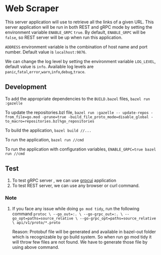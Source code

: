# Web Scraper

This server application will use to retrieve all the links of a given URL. This server application will be run in both REST and gRPC mode by setting the environment variable `ENABLE_GRPC` `true`. By default, `ENABLE_GRPC` will be `false`, so REST server will be up when run this application.

`ADDRESS` environment variable is the combination of host name and port number. Default value is `localhost:9876`.

We can change the log level by setting the environment variable `LOG_LEVEL`, default value is `info`. Available log levels are `panic`,`fatal`,`error`,`warn`,`info`,`debug`,`trace`.

## Development
To add the appropriate dependencies to the `BUILD.bazel` files, `bazel run :gazelle`

To update the repositories.bzl file,
`bazel run :gazelle -- update-repos -from_file=go.mod -prune=true -build_file_proto_mode=disable_global -to_macro=repositories.bzl%go_repositories`

To build the application, `bazel build //...`

To run the application, `bazel run //cmd`

To run the application with configuration variables,
`ENABLE_GRPC=true bazel run //cmd`

## Test
1. To test gRPC server , we can use [grpcui](https://github.com/fullstorydev/grpcui) application
2. To test REST server, we can use any browser or curl command.

### Note
1. If you face any issue while doing `go mod tidy`, run the following command
   `protoc \
   --go_out=:. \
   --go-grpc_out=:. \
   --go_opt=paths=source_relative \
   --go-grpc_opt=paths=source_relative \
   api/v1/proto/*.proto`

    Reason: Protobuf file will be generated and available in bazel-out folder which is recognizable by go build system. So when run go mod tidy it will throw few files are not found. We have to generate those file by using above command.
